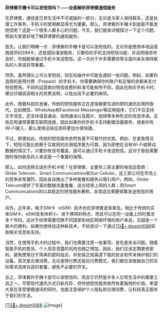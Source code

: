 **菲律賓手機卡可以发短信吗？——全面解析菲律賓通信服务**

在菲律賓，通信是日常生活中不可或缺的一部分，无论是与家人保持联系，还是处理工作事务，手机卡的使用都显得尤为重要。那么，菲律賓的手機卡到底能不能发短信呢？这是一个很多人都关心的问题。今天，我们就来详细探讨一下这个问题，帮助大家更好地了解菲律賓的通信服务。

首先，让我们明确一点：菲律賓的手機卡是可以发短信的。无论你是使用本地运营商提供的SIM卡，还是国际漫游服务，只要你的手机支持短信功能，并且网络信号良好，你就能够通过手机卡发送短信。这一点对于许多需要经常与国内亲友保持联系的人来说非常重要。

然而，虽然理论上可以发短信，但实际操作中可能会遇到一些问题。例如，如果你选择的是预付费（Prepaid）的手机卡，你需要确保你的账户有足够的余额来支付短信费用。不同的运营商对短信收费的标准可能有所不同，因此在购买手机卡时，建议仔细阅读相关的资费说明，以免出现不必要的麻烦。

此外，随着科技的发展，传统的短信服务正在逐渐被更先进的即时通讯应用所取代。比如微信、WhatsApp和Facebook Messenger等应用程序，它们不仅支持文字消息，还支持语音通话、视频通话以及图片、视频等多种形式的信息传递。这些应用通常需要互联网连接，因此如果你的手机卡支持数据流量服务，或者你有Wi-Fi接入，那么使用这些应用将更加方便快捷。

不过，即便如此，传统的短信服务依然有着不可替代的优势。例如，在紧急情况下，短信可能比依赖于互联网的应用程序更为可靠。因为即使在没有Wi-Fi或移动数据的情况下，只要你有信号覆盖，就可以通过手机卡发送短信。这对于那些需要随时保持联系的人来说是一个重要的保障。

那么，如何选择合适的手机卡呢？在菲律賓，主要有三家主要的电信运营商：Globe Telecom、Smart Communications和Sun Cellular。这三家公司在市场上的竞争非常激烈，因此各自推出了多种套餐和服务以吸引用户。例如，Globe Telecom提供了丰富的数据流量套餐，适合经常上网的人群；而Smart Communications则以其稳定的短信服务著称，非常适合需要频繁发送短信的用户。

另外，近年来，电子SIM卡（eSIM）技术也在菲律賓逐渐普及。相比于传统的实体SIM卡，eSIM具有体积小、易于携带的特点，而且可以在同一设备上同时激活多个号码。这对于经常需要切换不同国家和地区网络环境的用户来说，无疑是一个极大的便利。如果你想体验这种新技术，不妨尝试一下通过[TG💪+ @esim1088](https://t.me/s/esim1088)获取相关信息和支持。

当然，在使用手机卡的过程中，我们也需要注意一些事项。首先是安全问题。随着智能手机的普及，个人信息泄露的风险也随之增加。因此，我们应该定期更改密码，避免使用过于简单的密码组合，并安装正规渠道下载的安全软件来保护我们的设备。其次是合理消费。无论是预付费还是后付费模式，我们都应该根据自己的实际需求选择合适的套餐，避免不必要的开支。

总之，菲律賓的手機卡是可以发短信的，而且它仍然是许多人日常生活中的重要工具之一。尽管现代通讯方式日新月异，但传统短信服务依然有着独特的价值。希望大家在享受便捷通讯的同时，也能注意保护个人隐私和合理消费，让科技真正服务于我们的生活。

[[TG💪+ @esim1088](https://t.me/s/esim1088) ![Image](https://i.postimg.cc/4NQfJmqS/Snipaste-2025-05-13-00-14-12.png)]